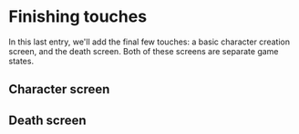 # Finishing touches

In this last entry, we'll add the final few touches: a basic character creation screen, and the death screen. Both of these screens are separate game states.

## Character screen

## Death screen


